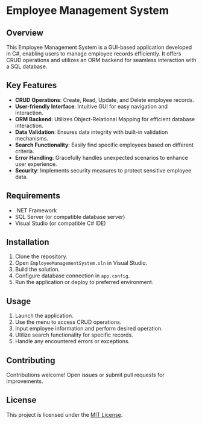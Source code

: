 # Employee Management System

## Overview

This Employee Management System is a GUI-based application developed in C#, enabling users to manage employee records efficiently. It offers CRUD operations and utilizes an ORM backend for seamless interaction with a SQL database.

## Key Features

- **CRUD Operations**: Create, Read, Update, and Delete employee records.
- **User-friendly Interface**: Intuitive GUI for easy navigation and interaction.
- **ORM Backend**: Utilizes Object-Relational Mapping for efficient database interaction.
- **Data Validation**: Ensures data integrity with built-in validation mechanisms.
- **Search Functionality**: Easily find specific employees based on different criteria.
- **Error Handling**: Gracefully handles unexpected scenarios to enhance user experience.
- **Security**: Implements security measures to protect sensitive employee data.

## Requirements

- .NET Framework
- SQL Server (or compatible database server)
- Visual Studio (or compatible C# IDE)

## Installation

1. Clone the repository.
2. Open `EmployeeManagementSystem.sln` in Visual Studio.
3. Build the solution.
4. Configure database connection in `app.config`.
5. Run the application or deploy to preferred environment.

## Usage

1. Launch the application.
2. Use the menu to access CRUD operations.
3. Input employee information and perform desired operation.
4. Utilize search functionality for specific records.
5. Handle any encountered errors or exceptions.

## Contributing

Contributions welcome! Open issues or submit pull requests for improvements.

## License

This project is licensed under the [MIT License](LICENSE).
